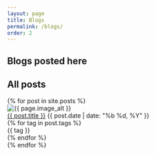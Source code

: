 ```yaml
---
layout: page
title: Blogs
permalink: /blogs/
order: 2
---
```


## Blogs posted here

<h2 class="col-header dark-orange">All posts</h2>
{% for post in site.posts %}
<div class="post-preview">
  <img class="post-preview__left" src="{{ post.image }}" alt="{{ page.image_alt }}">
  <div class="post-preview__right">
    <a class="preview-title" href="{{ post.url }}">{{ post.title }}</a>
    <span>{{ post.date | date: "%b %d, %Y" }}</span>
    <div class="tag-group">
      {% for tag in post.tags %}
        <div class="tag"><span class="tag-text">{{ tag }}</span></div>
      {% endfor %}
    </div>
  </div>
</div>
{% endfor %}